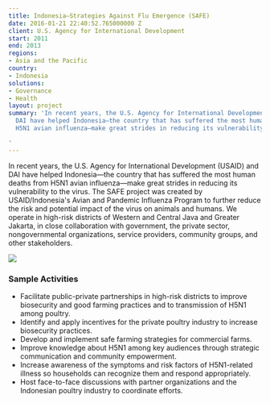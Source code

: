 ```yaml
---
title: Indonesia—Strategies Against Flu Emergence (SAFE)
date: 2016-01-21 22:40:52.765000000 Z
client: U.S. Agency for International Development
start: 2011
end: 2013
regions:
- Asia and the Pacific
country:
- Indonesia
solutions:
- Governance
- Health
layout: project
summary: 'In recent years, the U.S. Agency for International Development (USAID) and
  DAI have helped Indonesia—the country that has suffered the most human deaths from
  H5N1 avian influenza—make great strides in reducing its vulnerability to the virus.

'
---
```


In recent years, the U.S. Agency for International Development (USAID) and DAI have helped Indonesia—the country that has suffered the most human deaths from H5N1 avian influenza—make great strides in reducing its vulnerability to the virus. The SAFE project was created by USAID/Indonesia's Avian and Pandemic Influenza Program to further reduce the risk and potential impact of the virus on animals and humans. We operate in high-risk districts of Western and Central Java and Greater Jakarta, in close collaboration with government, the private sector, nongovernmental organizations, service providers, community groups, and other stakeholders.

![][1]

###  Sample Activities

* Facilitate public-private partnerships in high-risk districts to improve biosecurity and good farming practices and to transmission of H5N1 among poultry.
* Identify and apply incentives for the private poultry industry to increase biosecurity practices.
* Develop and implement safe farming strategies for commercial farms.
* Improve knowledge about H5N1 among key audiences through strategic communication and community empowerment.
* Increase awareness of the symptoms and risk factors of H5N1-related illness so households can recognize them and respond appropriately.
* Host face-to-face discussions with partner organizations and the Indonesian poultry industry to coordinate efforts.

[1]: /assets/images/projects/IndonesiaSAFE.jpg
